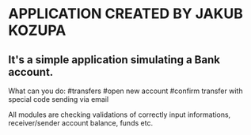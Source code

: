 # APPLICATION CREATED BY JAKUB KOZUPA #
It's a simple application simulating a Bank account.
----------------------------------------------------
What can you do:
#transfers
#open new account
#confirm transfer with special code sending via email

All modules are checking validations of correctly input informations, receiver/sender account balance, funds etc.
